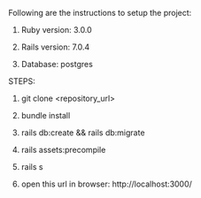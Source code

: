 Following are the instructions to setup the project:

1) Ruby version: 3.0.0

2) Rails version: 7.0.4

3) Database: postgres

STEPS:

1) git clone <repository_url>

2) bundle install 

3) rails db:create && rails db:migrate 

4) rails assets:precompile

5) rails s

6) open this url in browser: http://localhost:3000/